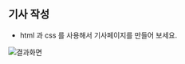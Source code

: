## 기사 작성

* html 과 css 를 사용해서 기사페이지를 만들어 보세요. 

![결과화면](/material/images/dulumary/web/front/css/test01_result.png)